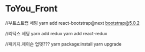 # ToYou_Front

//부트스트랩 세팅
yarn add react-bootstrap@next bootstrap@5.0.2

//리덕스 세팅
yarn add redux
yarn add react-redux

//패키지.제이슨 업뎃???
yarn package:install
yarn upgrade